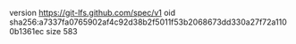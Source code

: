 version https://git-lfs.github.com/spec/v1
oid sha256:a7337fa0765902af4c92d38b2f5011f53b2068673dd330a27f72a1100b1361ec
size 583
